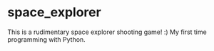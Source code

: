 # space_explorer
This is a rudimentary space explorer shooting game! :) My first time programming with Python.
